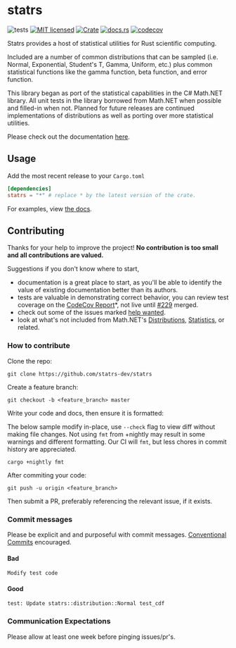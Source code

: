 # statrs

![tests][actions-test-badge]
[![MIT licensed][license-badge]](./LICENSE.md)
[![Crate][crates-badge]][crates-url]
[![docs.rs](https://img.shields.io/docsrs/statrs)][docs-url]
[![codecov][codecov-badge]][codecov-url]

[actions-test-badge]: https://github.com/statrs-dev/statrs/actions/workflows/test.yml/badge.svg
[crates-badge]: https://img.shields.io/crates/v/statrs.svg
[crates-url]: https://crates.io/crates/statrs
[license-badge]: https://img.shields.io/badge/license-MIT-blue.svg
[docsrs-badge]: https://img.shields.io/docsrs/statrs
[docs-url]: https://docs.rs/statrs/*/statrs
[codecov-badge]: https://codecov.io/gh/statrs-dev/statrs/graph/badge.svg?token=XtMSMYXvIf
[codecov-url]: https://codecov.io/gh/statrs-dev/statrs

Statrs provides a host of statistical utilities for Rust scientific computing.

Included are a number of common distributions that can be sampled (i.e. Normal, Exponential, Student's T, Gamma, Uniform, etc.) plus common statistical functions like the gamma function, beta function, and error function.

This library began as port of the statistical capabilities in the C# Math.NET library.
All unit tests in the library borrowed from Math.NET when possible and filled-in when not.
Planned for future releases are continued implementations of distributions as well as porting over more statistical utilities.

Please check out the documentation [here][docs-url].

## Usage

Add the most recent release to your `Cargo.toml`

```toml
[dependencies]
statrs = "*" # replace * by the latest version of the crate.
```

For examples, view [the docs](https://docs.rs/statrs/*/statrs/).

## Contributing

Thanks for your help to improve the project!
**No contribution is too small and all contributions are valued.**

Suggestions if you don't know where to start,
- documentation is a great place to start, as you'll be able to identify the value of existing documentation better than its authors.
- tests are valuable in demonstrating correct behavior, you can review test coverage on the [CodeCov Report][codecov-url]*, not live until [#229](https://github.com/statrs-dev/statrs/pull/229) merged.
- check out some of the issues marked [help wanted](https://github.com/statrs-dev/statrs/issues?q=is%3Aissue+is%3Aopen+label%3A%22help+wanted%22).
- look at what's not included from Math.NET's [Distributions](https://github.com/mathnet/mathnet-numerics/tree/master/src/Numerics/Distributions), [Statistics](https://github.com/mathnet/mathnet-numerics/tree/master/src/Numerics/Statistics), or related.

### How to contribute

Clone the repo:

```
git clone https://github.com/statrs-dev/statrs
```

Create a feature branch:

```
git checkout -b <feature_branch> master
```

Write your code and docs, then ensure it is formatted:

The below sample modify in-place, use `--check` flag to view diff without making file changes.
Not using `fmt` from +nightly may result in some warnings and different formatting.
Our CI will `fmt`, but less chores in commit history are appreciated.

```
cargo +nightly fmt
```

After commiting your code:

```
git push -u origin <feature_branch>
```

Then submit a PR, preferably referencing the relevant issue, if it exists.

### Commit messages

Please be explicit and and purposeful with commit messages.
[Conventional Commits](https://www.conventionalcommits.org/en/v1.0.0/#summary) encouraged.

#### Bad

```
Modify test code
```

#### Good

```
test: Update statrs::distribution::Normal test_cdf
```

### Communication Expectations

Please allow at least one week before pinging issues/pr's.

